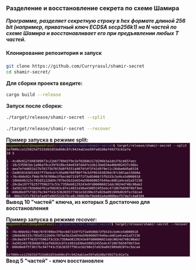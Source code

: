 ### Разделение и восстановление секрета по схеме Шамира ###
***Программа, разделяет секретную строку в hex формате длиной 256 bit (например, приватный ключ ECDSA secp256k1) на N частей по схеме Шамира и восстанавливает его при предъявлении любых T частей.***

#### Клонирование репозитория и запуск ####
 ```bash
git clone https://github.com/Curryrasul/shamir-secret
cd shamir-secret/
```

**Для сборки проекта введите:**
```bash
cargo build --release
```

**Запуск после сборки:**
```bash
./target/release/shamir-secret --split
```

```bash
./target/release/shamir-secret --recover
```

**Пример запуска в режиме split:** 
![alt text](./images/split_mode.jpg)
**Вывод 10 "частей" ключа, из которых 5 достаточно для восстановления**

**Пример запуска в режиме recover:** 
![alt text](./images/recover_mode.jpg)
**Ввод 5 "частей" - ключ восстановлен**